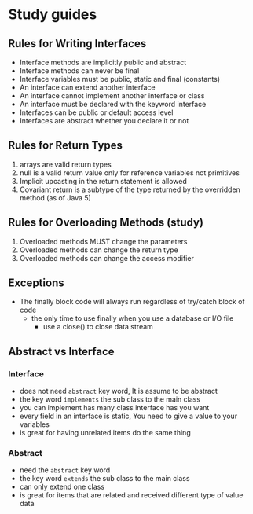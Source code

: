 # Study guides

## Rules for Writing Interfaces
- Interface methods are implicitly public and abstract
- Interface methods can never be final
- Interface variables must be public, static and final (constants)
- An interface can extend another interface
- An interface cannot implement another interface or class
- An interface must be declared with the keyword interface
- Interfaces can be public or default access level
- Interfaces are abstract whether you declare it or not

## Rules for Return Types
1. arrays are valid return types
2. null is a valid return value only for reference variables not primitives
3. Implicit upcasting in the return statement is allowed
4. Covariant return is a subtype of the type returned by the overridden method (as of Java 5)

## Rules for Overloading Methods (study)
1. Overloaded methods MUST change the parameters
2. Overloaded methods can change the return type
3. Overloaded methods can change the access modifier

## Exceptions
- The finally block code will always run regardless of try/catch block of code
  - the only time to use finally when you use a database or I/O file
    - use a close() to close data stream

## Abstract vs Interface

### Interface 
  - does not need  `abstract` key word, It is assume to be abstract
  - the key word `implements` the sub class to the main class
  - you can implement has many class interface has you want
  - every field in an interface is static, You need to give a value to your variables
  - is great for having unrelated items do the same thing
### Abstract
  - need the `abstract` key word
  - the key word `extends` the sub class to the main class
  - can only extend one class
  - is great for items that are related and received different type of value data

